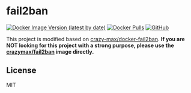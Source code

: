 # fail2ban

[![Docker Image Version (latest by date)](https://img.shields.io/docker/v/ttionya/fail2ban?label=Version&logo=docker)](https://hub.docker.com/r/ttionya/fail2ban/tags) [![Docker Pulls](https://img.shields.io/docker/pulls/ttionya/fail2ban?label=Docker%20Pulls&logo=docker)](https://hub.docker.com/r/ttionya/fail2ban) [![GitHub](https://img.shields.io/github/license/ttionya/fail2ban?label=License&logo=github)](https://github.com/ttionya/fail2ban/blob/master/LICENSE)

This project is modified based on [crazy-max/docker-fail2ban](https://github.com/crazy-max/docker-fail2ban). **If you are NOT looking for this project with a strong purpose, please use the [crazymax/fail2ban](https://hub.docker.com/r/crazymax/fail2ban) image directly.**

## License

MIT
